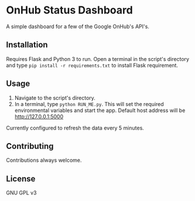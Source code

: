 # OnHub Status Dashboard

A simple dashboard for a few of the Google OnHub's API's.

## Installation

Requires Flask and Python 3 to run. Open a terminal in the script's directory and type `pip install -r requirements.txt` to install Flask requirement.

## Usage

1. Navigate to the script's directory. 
2. In a terminal, type `python RUN_ME.py`. This will set the required environmental variables and start the app. Default host address will be http://127.0.0.1:5000

Currently configured to refresh the data every 5 minutes.

## Contributing

Contributions always welcome.

## License

GNU GPL v3
